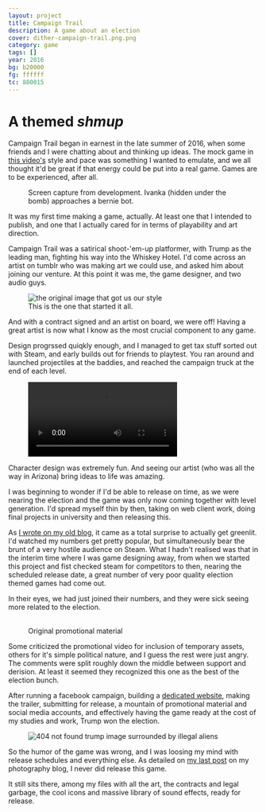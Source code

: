 ```yaml
---
layout: project
title: Campaign Trail
description: A game about an election
cover: dither-campaign-trail.png.png
category: game
tags: []
year: 2016
bg: b20000
fg: ffffff
tc: 880015
---
```


# A themed _shmup_

Campaign Trail began in earnest in the late summer of 2016, when some friends and I were chatting about and thinking up ideas. The mock game in [this video's](https://www.youtube.com/watch?v=n8yAfHU-0JI) style and pace was something I wanted to emulate, and we all thought it'd be great if that energy could be put into a real game. Games are to be experienced, after all.

<figure><img alt="" src="/assets/img/work/campaigntrail/dither-misc001.png.png" />

<figcaption>Screen capture from development. Ivanka (hidden under the bomb) approaches a bernie bot.</figcaption>

</figure>

It was my first time making a game, actually. At least one that I intended to publish, and one that I actually cared for in terms of playability and art direction.

Campaign Trail was a satirical shoot-'em-up platformer, with Trump as the leading man, fighting his way into the Whiskey Hotel. I'd come across an artist on tumblr who was making art we could use, and asked him about joining our venture. At this point it was me, the game designer, and two audio guys.

<figure>
	<img alt="the original image that got us our style" src="/assets/img/work/campaigntrail/faces.png" />
	<figcaption>This is the one that started it all.</figcaption>

</figure>

And with a contract signed and an artist on board, we were off! Having a great artist is now what I know as the most crucial component to any game.

Design progrssed quiqkly enough, and I managed to get tax stuff sorted out with Steam, and early builds out for friends to playtest. You ran around and launched projectiles at the baddies, and reached the campaign truck at the end of each level.

<figure>

<div class="full-width-video"><video src="/assets/video/yt/CAMPAIGN TRAIL - Launch Trailer.mp4" controls></video></div>

</figure>

Character design was extremely fun. And seeing our artist (who was all the way in Arizona) bring ideas to life was amazing.

I was beginning to wonder if I'd be able to release on time, as we were nearing the election and the game was only now coming together with level generation. I'd spread myself thin by then, taking on web client work, doing final projects in university and then releasing this.

As [I wrote on my old blog](http://mikemingway.com/greenlit/), it came as a total surprise to actually get greenlit. I'd watched my numbers get pretty popular, but simultaneously bear the brunt of a very hostile audience on Steam. What I hadn't realised was that in the interim time where I was game designing away, from when we started this project and fist checked steam for competitors to then, nearing the scheduled release date, a great number of very poor quality election themed games had come out.

In their eyes, we had just joined their numbers, and they were sick seeing more related to the election.

<figure>
	<img alt="" src="/assets/img/work/campaigntrail/icons_of_america_promo.png" />
	<img alt="" src="/assets/img/work/campaigntrail/dither-banner_trump.png.png" />
	<figcaption>Original promotional material</figcaption>
</figure>

Some criticized the promotional video for inclusion of temporary assets, others for it's simple political nature, and I guess the rest were just angry. The comments were split roughly down the middle between support and derision. At least it seemed they recognized this one as the best of the election bunch.

After running a facebook campaign, building a [dedicated website](http://www.campaigntrail.xyz/), making the trailer, submitting for release, a mountain of promotional material and social media accounts, and effectively having the game ready at the cost of my studies and work, Trump won the election.

<figure><img alt="404 not found trump image surrounded by illegal aliens" src="/assets/img/work/campaigntrail/dither-404.jpg.png" /></figure>

So the humor of the game was wrong, and I was loosing my mind with release schedules and everything else. As detailed on [my last post](http://mikemingway.com/whats-going-on/) on my photography blog, I never did release this game.

It still sits there, among my files with all the art, the contracts and legal garbage, the cool icons and massive library of sound effects, ready for release.

<img alt="" src="/assets/img/work/campaigntrail/BernieHurt.png" style="image-rendering: pixelated; image-rendering: crisp-edges"/>
